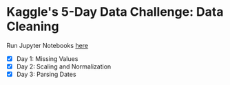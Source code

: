 # Kaggle's 5-Day Data Challenge: Data Cleaning

Run Jupyter Notebooks [here](https://mybinder.org/v2/gh/strongdan/kaggle-data-cleaning/master)

- [X] Day 1: Missing Values
- [X] Day 2: Scaling and Normalization
- [X] Day 3: Parsing Dates
